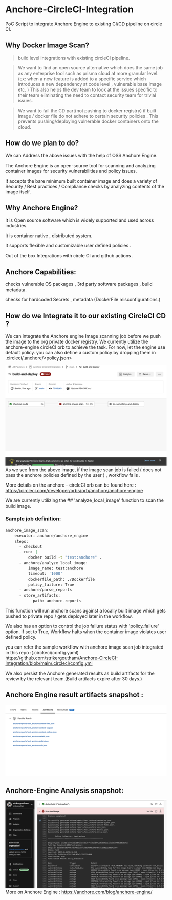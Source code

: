 # Anchore-CircleCI-Integration
PoC Script to integrate Anchore Engine to existing CI/CD pipeline on circle CI.

## Why Docker Image Scan? 

> build level integrations with existing circleCI pipeline.

> We want to find an open source alternative which does the same job as any enterprise tool such as prisma cloud at more granular level. (ex:  when a new feature is added to a specific service which introduces a new dependency at code level , vulnerable base image etc. ) This also helps the dev team to look at the issues specific to their team eliminating the need to contact security team for trivial issues.

> We want to fail the CD part(not pushing to docker registry) if built image / docker file do not adhere to certain security policies . This prevents pushing/deploying vulnerable docker containers onto the cloud.

## How do we plan to do? 

We can Address the above issues with the help of OSS Anchore Engine. 

The Anchore Engine is an open-source tool for scanning and analyzing container images for security vulnerabilities and policy issues. 

It accepts the bare minimum built container image and does a variety of Security / Best practices / Compliance checks by analyzing contents of the image itself.

## Why Anchore Engine?
It is Open source software which is widely supported and used across industries.

It is container native , distributed system. 

It supports  flexible and customizable user defined policies .

Out of the box Integrations with circle CI and github actions . 

## Anchore Capabilities:
checks vulnerable OS packages , 3rd party software packages , build metadata.

checks for hardcoded Secrets , metadata (DockerFile misconfigurations.)

## How do we Integrate it to our existing CircleCI CD ?

We can integrate the Anchore engine Image scanning job before we push the image to the org private docker registry. We currently utilize the anchore-engine circleCI orb to achieve the task.
For now, let the engine use default policy. you can also define a custom policy by dropping them in .circleci/.anchore/<policy.json>

![Anti-Takeover](/screenshots/anchore_3.png)
As we see from the above image, if the image scan job is failed ( does not pass the anchore policies defined by the user ) , workflow fails .

More details on the anchore - circleCI  orb can be found here : https://circleci.com/developer/orbs/orb/anchore/anchore-engine

We are currently utilizing the ## 'analyze_local_image' function to scan the build image. 

### Sample job definition: 

```bash
anchore_image_scan:
    executor: anchore/anchore_engine
    steps:
      - checkout
      - run: |
          docker build -t "test:anchore" .
      - anchore/analyze_local_image:
          image_name: test:anchore
          timeout: '1000'
          dockerfile_path: ./Dockerfile
          policy_failure: True
      - anchore/parse_reports
      - store_artifacts:
            path: anchore-reports
```

This function will run anchore scans against a locally built image which gets pushed to private repo / gets deployed later in the workflow.


We also has an option to control the job failure status with 'policy_failure' option. If set to True, Workflow halts when the container image violates user defined policy. 

you can refer  the sample workflow with anchore image scan job integrated in this repo :(.circkeci/config.yaml) https://github.com/strikergoutham/Anchore-CircleCI-Integration/blob/main/.circleci/config.yml

We also persist the Anchore generated results as build artifacts for the review by the relevant team.(Build artifacts expire after 30 days.)
## Anchore Engine result artifacts snapshot : 
![Anti-Takeover](/screenshots/anchore_4.png)

## Anchore-Engine Analysis snapshot:
![Anti-Takeover](/screenshots/anchore_2.png)
More on Anchore Engine : 
https://anchore.com/blog/anchore-engine/
